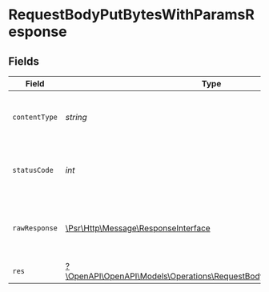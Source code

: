 # RequestBodyPutBytesWithParamsResponse


## Fields

| Field                                                                                                                               | Type                                                                                                                                | Required                                                                                                                            | Description                                                                                                                         |
| ----------------------------------------------------------------------------------------------------------------------------------- | ----------------------------------------------------------------------------------------------------------------------------------- | ----------------------------------------------------------------------------------------------------------------------------------- | ----------------------------------------------------------------------------------------------------------------------------------- |
| `contentType`                                                                                                                       | *string*                                                                                                                            | :heavy_check_mark:                                                                                                                  | HTTP response content type for this operation                                                                                       |
| `statusCode`                                                                                                                        | *int*                                                                                                                               | :heavy_check_mark:                                                                                                                  | HTTP response status code for this operation                                                                                        |
| `rawResponse`                                                                                                                       | [\Psr\Http\Message\ResponseInterface](https://www.php-fig.org/psr/psr-7/#33-psrhttpmessageresponseinterface)                        | :heavy_check_mark:                                                                                                                  | Raw HTTP response; suitable for custom response parsing                                                                             |
| `res`                                                                                                                               | [?\OpenAPI\OpenAPI\Models\Operations\RequestBodyPutBytesWithParamsRes](../../Models/Operations/RequestBodyPutBytesWithParamsRes.md) | :heavy_minus_sign:                                                                                                                  | OK                                                                                                                                  |